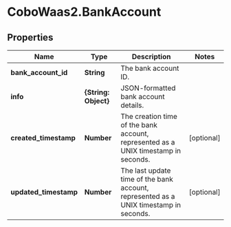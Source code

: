 # CoboWaas2.BankAccount

## Properties

Name | Type | Description | Notes
------------ | ------------- | ------------- | -------------
**bank_account_id** | **String** | The bank account ID. | 
**info** | **{String: Object}** | JSON-formatted bank account details. | 
**created_timestamp** | **Number** | The creation time of the bank account, represented as a UNIX timestamp in seconds. | [optional] 
**updated_timestamp** | **Number** | The last update time of the bank account, represented as a UNIX timestamp in seconds. | [optional] 


